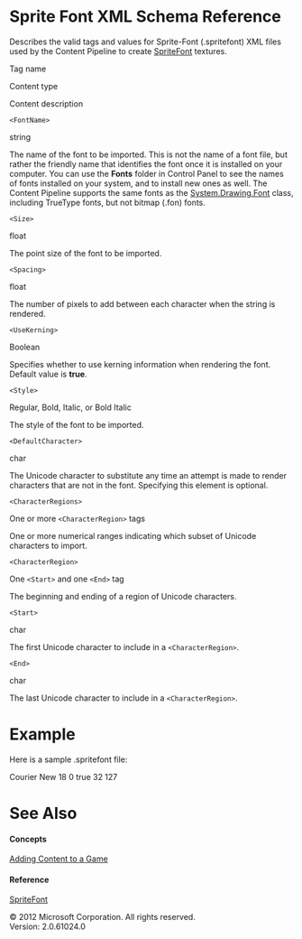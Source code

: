 ﻿

# Sprite Font XML Schema Reference

Describes the valid tags and values for Sprite-Font (.spritefont) XML files used by the Content Pipeline to create [SpriteFont](T_Microsoft_Xna_Framework_Graphics_SpriteFont.md) textures.

Tag name

Content type

Content description

`<FontName>`

string

The name of the font to be imported. This is not the name of a font file, but rather the friendly name that identifies the font once it is installed on your computer. You can use the **Fonts** folder in Control Panel to see the names of fonts installed on your system, and to install new ones as well. The Content Pipeline supports the same fonts as the [System.Drawing.Font](http://msdn.microsoft.com/en-us/library/system.drawing.font.aspx) class, including TrueType fonts, but not bitmap (.fon) fonts.

`<Size>`

float

The point size of the font to be imported.

`<Spacing>`

float

The number of pixels to add between each character when the string is rendered.

`<UseKerning>`

Boolean

Specifies whether to use kerning information when rendering the font. Default value is **true**.

`<Style>`

Regular, Bold, Italic, or Bold Italic

The style of the font to be imported.

`<DefaultCharacter>`

char

The Unicode character to substitute any time an attempt is made to render characters that are not in the font. Specifying this element is optional.

`<CharacterRegions>`

One or more `<CharacterRegion>` tags

One or more numerical ranges indicating which subset of Unicode characters to import.

`<CharacterRegion>`

One `<Start>` and one `<End>` tag

The beginning and ending of a region of Unicode characters.

`<Start>`

char

The first Unicode character to include in a `<CharacterRegion>`.

`<End>`

char

The last Unicode character to include in a `<CharacterRegion>`.

# Example

Here is a sample .spritefont file:

<?xml version="1.0" encoding="utf-8"?>

<XnaContent xmlns:Graphics="Microsoft.Xna.Framework.Content.Pipeline.Graphics">
  <Asset Type="Graphics:FontDescription">
    <FontName>Courier New</FontName>
    <Size>18</Size>
    <Spacing>0</Spacing>
    <UseKerning>true</UseKerning>
    <Style>Regular</Style>
    <CharacterRegions>
      <CharacterRegion>
        <Start>32</Start>
        <End>127</End>
      </CharacterRegion>
    </CharacterRegions>
  </Asset>
</XnaContent>

# See Also

#### Concepts

[Adding Content to a Game](CP_TopLevel.md)  

#### Reference

[SpriteFont](T_Microsoft_Xna_Framework_Graphics_SpriteFont.md)  

© 2012 Microsoft Corporation. All rights reserved.  
Version: 2.0.61024.0
